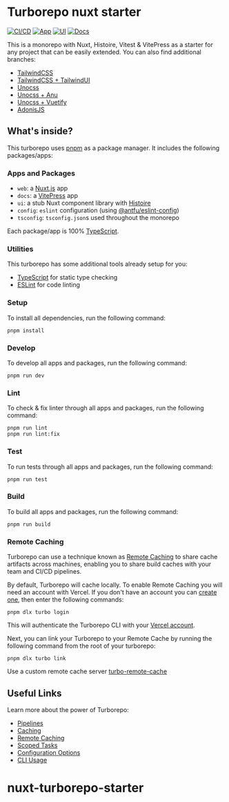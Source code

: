 # Turborepo nuxt starter

[![CI/CD](https://github.com/gurvan-guss/turborepo-nuxt-boilerplate/actions/workflows/ci.yaml/badge.svg)](https://github.com/gurvan-guss/turborepo-nuxt-boilerplate/actions/workflows/ci.yaml)
[![App](https://img.shields.io/badge/App-Preview-blue?logo=netlify&logoColor=white)](https://turborepo-nuxt-boilerplate-web-main.netlify.app/)
[![UI](https://img.shields.io/badge/UI(Histoire)-Preview-blue?logo=netlify&logoColor=white)](https://turborepo-nuxt-boilerplate-ui-main.netlify.app/)
[![Docs](https://img.shields.io/badge/Docs(Vitepress)-Preview-blue?logo=netlify&logoColor=white)](https://turborepo-nuxt-boilerplate-docs-main.netlify.app/)

This is a monorepo with Nuxt, Histoire, Vitest & VitePress as a starter for any project that can be easily extended.
You can also find additional branches:
- [TailwindCSS](https://github.com/gurvan-guss/turborepo-nuxt-boilerplate/tree/tailwind)
- [TailwindCSS + TailwindUI](https://github.com/gurvan-guss/turborepo-nuxt-boilerplate/tree/tailwindui)
- [Unocss](https://github.com/gurvan-guss/turborepo-nuxt-boilerplate/tree/unocss)
- [Unocss + Anu](https://github.com/gurvan-guss/turborepo-nuxt-boilerplate/tree/unocss-anu)
- [Unocss + Vuetify](https://github.com/gurvan-guss/turborepo-nuxt-boilerplate/tree/unocss-vuetify)
- [AdonisJS](https://github.com/gurvan-guss/turborepo-nuxt-boilerplate/tree/adonis)

## What's inside?

This turborepo uses [pnpm](https://pnpm.io) as a package manager. It includes the following packages/apps:

### Apps and Packages

- `web`: a [Nuxt.js](https://nuxtjs.org) app
- `docs`: a [VitePress](https://vitepress.vuejs.org/) app
- `ui`: a stub Nuxt component library with [Histoire](https://histoire.dev/)
- `config`: `eslint` configuration (using [@antfu/eslint-config](https://github.com/antfu/eslint-config))
- `tsconfig`: `tsconfig.json`s used throughout the monorepo

Each package/app is 100% [TypeScript](https://www.typescriptlang.org/).

### Utilities

This turborepo has some additional tools already setup for you:

- [TypeScript](https://www.typescriptlang.org/) for static type checking
- [ESLint](https://eslint.org/) for code linting

### Setup

To install all dependencies, run the following command:

```
pnpm install
```

### Develop

To develop all apps and packages, run the following command:

```
pnpm run dev
```

### Lint

To check & fix linter through all apps and packages, run the following command:

```
pnpm run lint
pnpm run lint:fix
```

### Test

To run tests through all apps and packages, run the following command:

```
pnpm run test
```

### Build

To build all apps and packages, run the following command:

```
pnpm run build
```

### Remote Caching

Turborepo can use a technique known as [Remote Caching](https://turborepo.org/docs/core-concepts/remote-caching) to share cache artifacts across machines, enabling you to share build caches with your team and CI/CD pipelines.

By default, Turborepo will cache locally. To enable Remote Caching you will need an account with Vercel. If you don't have an account you can [create one](https://vercel.com/signup), then enter the following commands:

```
pnpm dlx turbo login
```

This will authenticate the Turborepo CLI with your [Vercel account](https://vercel.com/docs/concepts/personal-accounts/overview).

Next, you can link your Turborepo to your Remote Cache by running the following command from the root of your turborepo:

```
pnpm dlx turbo link
```

Use a custom remote cache server [turbo-remote-cache](https://github.com/ducktors/turborepo-remote-cache)

## Useful Links

Learn more about the power of Turborepo:

- [Pipelines](https://turborepo.org/docs/core-concepts/pipelines)
- [Caching](https://turborepo.org/docs/core-concepts/caching)
- [Remote Caching](https://turborepo.org/docs/core-concepts/remote-caching)
- [Scoped Tasks](https://turborepo.org/docs/core-concepts/scopes)
- [Configuration Options](https://turborepo.org/docs/reference/configuration)
- [CLI Usage](https://turborepo.org/docs/reference/command-line-reference)
# nuxt-turborepo-starter
